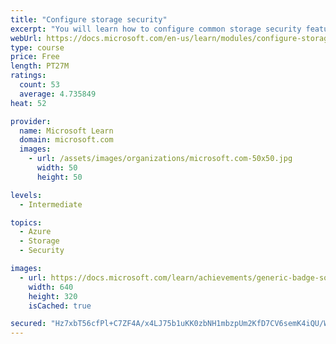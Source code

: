 ```yaml
---
title: "Configure storage security"
excerpt: "You will learn how to configure common storage security features like storage access signatures."
webUrl: https://docs.microsoft.com/en-us/learn/modules/configure-storage-security/
type: course
price: Free
length: PT27M
ratings:
  count: 53
  average: 4.735849
heat: 52

provider:
  name: Microsoft Learn
  domain: microsoft.com
  images:
    - url: /assets/images/organizations/microsoft.com-50x50.jpg
      width: 50
      height: 50

levels:
  - Intermediate

topics:
  - Azure
  - Storage
  - Security

images:
  - url: https://docs.microsoft.com/learn/achievements/generic-badge-social.png
    width: 640
    height: 320
    isCached: true

secured: "Hz7xbT56cfPl+C7ZF4A/x4LJ75b1uKK0zbNH1mbzpUm2KfD7CV6semK4iQU/WeLzQ0ukTYOBhnsgqXDcFLa2Ef3nmADIK9tLXFpk3Q/CYoOrBlqa8RnyEhZr9WjfFk0azyqHiTXqoDjCq9OO1GVrnpTUcAMeqOa7IzhCJDqhbDW6qH8bZpxWZsKvebkjMVZt/NAwZ30Wz4T/WryrCgO9x2btN3q5YXSDcJOPuzKDYIyobN8XFbLvh1ESIgDi79526war2QVfRM2LnivT1Mnvo1uMGilarPd3U9TCjmtBEPJt8ki2ADpdilfE+AtrtwEej4JgSwccqwgdMwXmz0Lb8kWrJXzVlcmH0ZwSN7oGz9/M5ewSLk5pUFEqW9oDIb05KCPYVpSxztuuvANEOWHTfqieSJCMxr6JkiniLaYrDXk=;dybsIrWBMM6G+V85jInRGA=="
---
```


